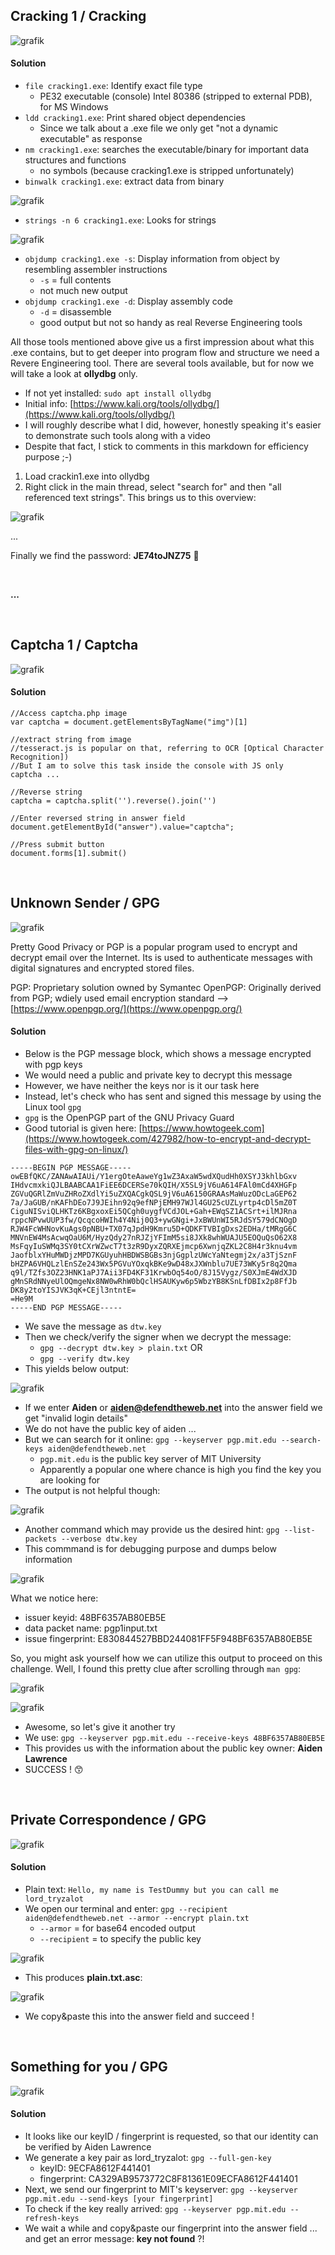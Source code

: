 ## Cracking 1 / Cracking

![grafik](https://user-images.githubusercontent.com/84674087/137898570-c9617660-c36f-4b71-8c83-16e2433e40a0.png)

#### Solution
- `file cracking1.exe`: Identify exact file type
   - PE32 executable (console) Intel 80386 (stripped to external PDB), for MS Windows
- `ldd cracking1.exe`: Print shared object dependencies
   -  Since we talk about a .exe file we only get "not a dynamic executable" as response
- `nm cracking1.exe`: searches the executable/binary for important data structures and functions
   - no symbols (because cracking1.exe is stripped unfortunately)
- `binwalk cracking1.exe`: extract data from binary

![grafik](https://user-images.githubusercontent.com/84674087/137899539-e644a943-9233-4678-b7ec-e1360436284c.png)

- `strings -n 6 cracking1.exe`: Looks for strings

![grafik](https://user-images.githubusercontent.com/84674087/137901419-9841a700-c690-4ee2-ae01-533dab4d8073.png)

- `objdump cracking1.exe -s`: Display information from object by resembling assembler instructions
   - `-s` = full contents 
   - not much new output  
- `objdump cracking1.exe -d`: Display assembly code
   - `-d` = disassemble 
   - good output but not so handy as real Reverse Engineering tools

All those tools mentioned above give us a first impression about what this .exe contains, but to get deeper into program flow and structure we need a Revere Engineering tool. There are several tools available, but for now we will take a look at **ollydbg** only.

- If not yet installed: `sudo apt install ollydbg`
- Initial info: [https://www.kali.org/tools/ollydbg/](https://www.kali.org/tools/ollydbg/)
- I will roughly describe what I did, however, honestly speaking it's easier to demonstrate such tools along with a video
- Despite that fact, I stick to comments in this markdown for efficiency purpose ;-)

1. Load crackin1.exe into ollydbg
2. Right click in the main thread, select "search for" and then "all referenced text strings". This brings us to this overview:

![grafik](https://user-images.githubusercontent.com/84674087/138116134-0b1fcec7-1fe6-4cec-9947-358ba2a5d337.png)

...

Finally we find the password: **JE74toJNZ75** 🙂

<br />

**...**

<br />

## Captcha 1 / Captcha

![grafik](https://user-images.githubusercontent.com/84674087/138234030-3f8ec05d-1eef-4f17-a2a6-70933cdbb68b.png)

#### Solution
```
//Access captcha.php image
var captcha = document.getElementsByTagName("img")[1]

//extract string from image
//tesseract.js is popular on that, referring to OCR [Optical Character Recognition])
//But I am to solve this task inside the console with JS only
captcha ...

//Reverse string
captcha = captcha.split('').reverse().join('')

//Enter reversed string in answer field
document.getElementById("answer").value="captcha";

//Press submit button
document.forms[1].submit()
```


<br />

## Unknown Sender / GPG

![grafik](https://user-images.githubusercontent.com/84674087/138114953-4cbdd87d-4018-4dd8-8ad1-16a0d7aabdf1.png)

Pretty Good Privacy or PGP is a popular program used to encrypt and decrypt email over the Internet.
Its is used to authenticate messages with digital signatures and encrypted stored files.

PGP: Proprietary solution owned by Symantec
OpenPGP: Originally derived from PGP; wdiely used email encryption standard --> [https://www.openpgp.org/](https://www.openpgp.org/)

#### Solution
- Below is the PGP message block, which shows a message encrypted with pgp keys
- We would need a public and private key to decrypt this message
- However, we have neither the keys nor is it our task here
- Instead, let's check who has sent and signed this message by using the Linux tool `gpg`
- `gpg` is the OpenPGP part of the GNU Privacy Guard
- Good tutorial is given here: [https://www.howtogeek.com](https://www.howtogeek.com/427982/how-to-encrypt-and-decrypt-files-with-gpg-on-linux/)

```
-----BEGIN PGP MESSAGE-----  
owEBfQKC/ZANAwAIAUi/Y1ergOteAaweYg1wZ3AxaW5wdXQudHh0XSYJ3khlbGxv  
IHdvcmxkiQJLBAABCAA1FiEE6DCERSe70kQIH/X5SL9jV6uA614FAl0mCd4XHGFp  
ZGVuQGRlZmVuZHRoZXdlYi5uZXQACgkQSL9jV6uA6150GRAAsMaWuzODcLaGEP62  
7a/JaGUB/nKAFhDEo7J9JEihn92q9efNPjEMH97WJl4GU25cUZLyrtp4cDl5mZ0T  
CiguNISviQLHKTz6KBgxoxEi5QCgh0uygfVCdJOL+Gah+EWqSZ1ACSrt+ilMJRna  
rppcNPvwUUP3fw/QcqcoHWIh4Y4Nij0Q3+ywGNgi+JxBWUnWI5RJdSY579dCNOgD  
RJW4FcWHNovKuAgs0pNBU+TX07qJpdH9Kmru5D+QDKFTVBIgDxs2EDHa/tMRgG6C  
MNVnEW4MsAcwqOaU6M/HyzQdy27nRJZjYFImM5si8JXk8whWUAJU5EOQuQsO62X8  
MsFqyIuSWMq3SY0tCXrWZwcT7t3zR9DyxZQRXEjmcp6XwnjqZKL2C8H4r3knu4vm  
JaofblxYHuMWDjzMPD7KGUyuhHBDWSBGBs3njGgplzUWcYaNtegmj2x/a3TjSznF  
bHZPA6VHQLzlEnSZe243Wx5PGVuYOxqkBKe9wD48xJXWnblu7UE73WKy5r8q2Qma  
q9l/TZfs3OZ23HNK1aPJ7Aii3FD4KF31KrwbOq54oO/8J15Vygz/S0XJmE4WdXJD  
gMnSRdNNyeUlOQmgeNx8NW0wRhW0bQclHSAUKyw6p5WbzYB8KSnLfDBIx2p8FfJb  
DK8y2toYISJVK3qK+CEjl3ntntE=  
=He9M  
-----END PGP MESSAGE-----  
```

- We save the message as `dtw.key`
- Then we check/verify the signer when we decrypt the message: 
   - `gpg --decrypt dtw.key > plain.txt` OR
   - `gpg --verify dtw.key`
- This yields below output:

![grafik](https://user-images.githubusercontent.com/84674087/138153609-7354f2a7-2188-4b38-b67b-560c7dec4ca3.png)

- If we enter **Aiden** or **aiden@defendtheweb.net** into the answer field we get "invalid login details"
- We do not have the public key of aiden ...
- But we can search for it online: `gpg --keyserver pgp.mit.edu --search-keys aiden@defendtheweb.net`
   -  `pgp.mit.edu` is the public key server of MIT University
   -  Apparently a popular one where chance is high you find the key you are looking for
- The output is not helpful though: 

![grafik](https://user-images.githubusercontent.com/84674087/138156997-6f27cd9d-9a16-4a33-be49-c5f8f9030aeb.png)

- Another command which may provide us the desired hint: `gpg --list-packets --verbose dtw.key`
- This commmand is for debugging purpose and dumps below information

![grafik](https://user-images.githubusercontent.com/84674087/138159938-39edf5c4-87c8-428f-9dd2-8f2184d225df.png)

What we notice here:

- issuer keyid:  48BF6357AB80EB5E
- data packet name: pgp1input.txt
- issue fingerprint: E830844527BBD244081FF5F948BF6357AB80EB5E

So, you might ask yourself how we can utilize this output to proceed on this challenge.
Well, I found this pretty clue after scrolling through `man gpg`:

![grafik](https://user-images.githubusercontent.com/84674087/138163003-2e287960-653c-493e-8663-46c37e0c1feb.png)

![grafik](https://user-images.githubusercontent.com/84674087/138163082-3610029e-d905-4859-8d82-8ea46e121abf.png)

- Awesome, so let's give it another try
- We use: `gpg --keyserver pgp.mit.edu --receive-keys 48BF6357AB80EB5E`
- This provides us with the information about the public key owner: **Aiden Lawrence**
- SUCCESS ! 😙

<br />

## Private Correspondence / GPG

![grafik](https://user-images.githubusercontent.com/84674087/138331725-a24af591-9a04-4d40-9198-a2f1e1d806c6.png)

#### Solution
- Plain text: `Hello, my name is TestDummy but you can call me lord_tryzalot`
- We open our terminal and enter: `gpg --recipient aiden@defendtheweb.net --armor --encrypt plain.txt`
   - `--armor` = for base64 encoded output
   - `--recipient` = to specify the public key

![grafik](https://user-images.githubusercontent.com/84674087/138336044-f9b90916-758f-419d-a0fb-2267cca5e29e.png)

- This produces **plain.txt.asc**:

![grafik](https://user-images.githubusercontent.com/84674087/138336367-8fd13af5-dcaf-4b2a-af7b-fe70fa74729f.png)

- We copy&paste this into the answer field and succeed !

<br />

## Something for you / GPG

![grafik](https://user-images.githubusercontent.com/84674087/138344278-8624dc1d-4493-4f76-ae51-646647f7ed63.png)

#### Solution
- It looks like our keyID / fingerprint is requested, so that our identity can be verified by Aiden Lawrence
- We generate a key pair as lord_tryzalot: `gpg --full-gen-key`
   - keyID: 9ECFA8612F441401
   - fingerprint: CA329AB9573772C8F81361E09ECFA8612F441401
- Next, we send our fingerprint to MIT's keyserver:  `gpg --keyserver pgp.mit.edu --send-keys [your fingerprint]`
- To check if the key really arrived: `gpg --keyserver pgp.mit.edu --refresh-keys`
- We wait a while and copy&paste our fingerprint into the answer field ... and get an error message: **key not found** ?!


